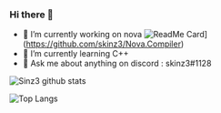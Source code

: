 ### Hi there 👋

- 🔭 I’m currently working on nova
![ReadMe Card](https://github-readme-stats.vercel.app/api/pin/?username=skinz3&repo=Nova.Compiler)](https://github.com/skinz3/Nova.Compiler)
- 🌱 I’m currently learning C++
- 💬 Ask me about anything on discord : skinz3#1128

![Sinz3 github stats](https://github-readme-stats.vercel.app/api?username=skinz3&show_icons=true)

![Top Langs](https://github-readme-stats.vercel.app/api/top-langs/?username=skinz3&layout=compact)



